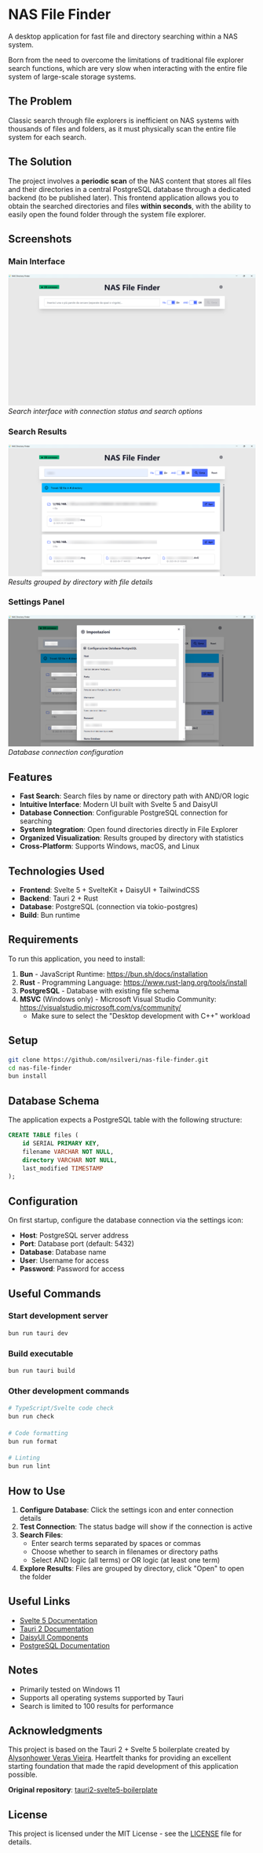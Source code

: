 # NAS File Finder

A desktop application for fast file and directory searching within a NAS system.

Born from the need to overcome the limitations of traditional file explorer search functions, which are very slow when interacting with the entire file system of large-scale storage systems.

## The Problem
Classic search through file explorers is inefficient on NAS systems with thousands of files and folders, as it must physically scan the entire file system for each search.

## The Solution
The project involves a **periodic scan** of the NAS content that stores all files and their directories in a central PostgreSQL database through a dedicated backend (to be published later). This frontend application allows you to obtain the searched directories and files **within seconds**, with the ability to easily open the found folder through the system file explorer.

## Screenshots

### Main Interface
![Main Interface](assets/main_screen.png)
*Search interface with connection status and search options*

### Search Results
![Search Results](assets/main_screen_with_results.png)
*Results grouped by directory with file details*

### Settings Panel
![Settings Panel](assets/db_settings_screen.png)
*Database connection configuration*

## Features

- **Fast Search**: Search files by name or directory path with AND/OR logic
- **Intuitive Interface**: Modern UI built with Svelte 5 and DaisyUI
- **Database Connection**: Configurable PostgreSQL connection for searching
- **System Integration**: Open found directories directly in File Explorer
- **Organized Visualization**: Results grouped by directory with statistics
- **Cross-Platform**: Supports Windows, macOS, and Linux

## Technologies Used

- **Frontend**: Svelte 5 + SvelteKit + DaisyUI + TailwindCSS
- **Backend**: Tauri 2 + Rust
- **Database**: PostgreSQL (connection via tokio-postgres)
- **Build**: Bun runtime

## Requirements

To run this application, you need to install:

1. **Bun** - JavaScript Runtime: https://bun.sh/docs/installation
2. **Rust** - Programming Language: https://www.rust-lang.org/tools/install
3. **PostgreSQL** - Database with existing file schema
4. **MSVC** (Windows only) - Microsoft Visual Studio Community: https://visualstudio.microsoft.com/vs/community/
   - Make sure to select the "Desktop development with C++" workload

## Setup

```bash
git clone https://github.com/nsilveri/nas-file-finder.git
cd nas-file-finder
bun install
```

## Database Schema

The application expects a PostgreSQL table with the following structure:

```sql
CREATE TABLE files (
    id SERIAL PRIMARY KEY,
    filename VARCHAR NOT NULL,
    directory VARCHAR NOT NULL,
    last_modified TIMESTAMP
);
```

## Configuration

On first startup, configure the database connection via the settings icon:

- **Host**: PostgreSQL server address
- **Port**: Database port (default: 5432)
- **Database**: Database name
- **User**: Username for access
- **Password**: Password for access

## Useful Commands

### Start development server
```bash
bun run tauri dev
```

### Build executable
```bash
bun run tauri build
```

### Other development commands
```bash
# TypeScript/Svelte code check
bun run check

# Code formatting
bun run format

# Linting
bun run lint
```

## How to Use

1. **Configure Database**: Click the settings icon and enter connection details
2. **Test Connection**: The status badge will show if the connection is active
3. **Search Files**: 
   - Enter search terms separated by spaces or commas
   - Choose whether to search in filenames or directory paths
   - Select AND logic (all terms) or OR logic (at least one term)
4. **Explore Results**: Files are grouped by directory, click "Open" to open the folder

## Useful Links

- [Svelte 5 Documentation](https://svelte.dev/docs)
- [Tauri 2 Documentation](https://tauri.app/start/)
- [DaisyUI Components](https://daisyui.com/docs/)
- [PostgreSQL Documentation](https://www.postgresql.org/docs/)

## Notes

- Primarily tested on Windows 11
- Supports all operating systems supported by Tauri
- Search is limited to 100 results for performance

## Acknowledgments

This project is based on the Tauri 2 + Svelte 5 boilerplate created by [Alysonhower Veras Vieira](https://github.com/alysonhower). Heartfelt thanks for providing an excellent starting foundation that made the rapid development of this application possible.

**Original repository**: [tauri2-svelte5-boilerplate](https://github.com/alysonhower/tauri2-svelte5-boilerplate)

## License
This project is licensed under the MIT License - see the [LICENSE](LICENSE) file for details.